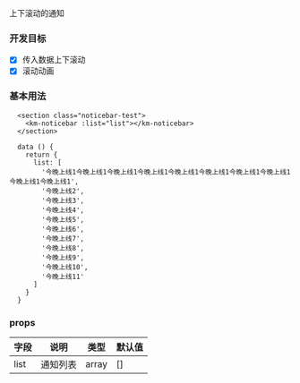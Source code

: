 上下滚动的通知
### 开发目标
- [X] 传入数据上下滚动
- [X] 滚动动画

### 基本用法
```
  <section class="noticebar-test">
    <km-noticebar :list="list"></km-noticebar>
  </section>
```
```
  data () {
    return {
      list: [
        '今晚上线1今晚上线1今晚上线1今晚上线1今晚上线1今晚上线1今晚上线1今晚上线1今晚上线1今晚上线1',
        '今晚上线2',
        '今晚上线3',
        '今晚上线4',
        '今晚上线5',
        '今晚上线6',
        '今晚上线7',
        '今晚上线8',
        '今晚上线9',
        '今晚上线10',
        '今晚上线11'
      ]
    }
  }
```

### props
| 字段             | 说明               | 类型                  | 默认值 |
| ---------------- | ------------------ | --------------------- | ------ |
| list             | 通知列表            | array                 | []  |
